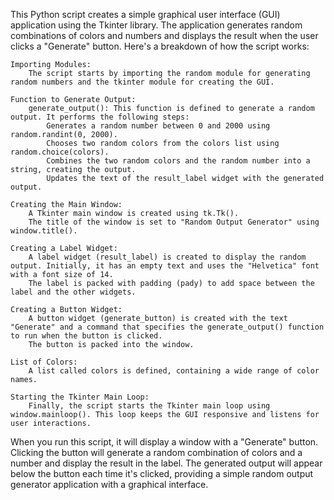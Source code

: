 This Python script creates a simple graphical user interface (GUI) application using the Tkinter library. The application generates random combinations of colors and numbers and displays the result when the user clicks a "Generate" button. Here's a breakdown of how the script works:

    Importing Modules:
        The script starts by importing the random module for generating random numbers and the tkinter module for creating the GUI.

    Function to Generate Output:
        generate_output(): This function is defined to generate a random output. It performs the following steps:
            Generates a random number between 0 and 2000 using random.randint(0, 2000).
            Chooses two random colors from the colors list using random.choice(colors).
            Combines the two random colors and the random number into a string, creating the output.
            Updates the text of the result_label widget with the generated output.

    Creating the Main Window:
        A Tkinter main window is created using tk.Tk().
        The title of the window is set to "Random Output Generator" using window.title().

    Creating a Label Widget:
        A label widget (result_label) is created to display the random output. Initially, it has an empty text and uses the "Helvetica" font with a font size of 14.
        The label is packed with padding (pady) to add space between the label and the other widgets.

    Creating a Button Widget:
        A button widget (generate_button) is created with the text "Generate" and a command that specifies the generate_output() function to run when the button is clicked.
        The button is packed into the window.

    List of Colors:
        A list called colors is defined, containing a wide range of color names.

    Starting the Tkinter Main Loop:
        Finally, the script starts the Tkinter main loop using window.mainloop(). This loop keeps the GUI responsive and listens for user interactions.

When you run this script, it will display a window with a "Generate" button. Clicking the button will generate a random combination of colors and a number and display the result in the label. The generated output will appear below the button each time it's clicked, providing a simple random output generator application with a graphical interface.
